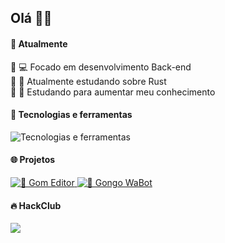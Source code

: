 
## Olá 👋🏻

#### 🚀 Atualmente
🔹 💻 Focado em desenvolvimento Back-end <br>
🔹 📘 Atualmente estudando sobre Rust <br>
🔹 📖 Estudando para aumentar meu conhecimento 

#### 🔭 Tecnologias e ferramentas 

<img align="center" src="https://skillicons.dev/icons?i=tailwind,react,javascript,nodejs,go,typescript,mongodb,postgresql,docker,git,neovim" alt="Tecnologias e ferramentas" />


#### 🌐 Projetos

<div >
  <a href="https://github.com/jhenriquem/gom-editor">
    <img src="https://github-readme-stats.vercel.app/api/pin/?username=jhenriquem&repo=gom-editor&theme=holi" alt="🚀 Gom Editor">
  </a>

  <a href="https://github.com/jhenriquem/gongo-wabot">
    <img src="https://github-readme-stats.vercel.app/api/pin/?username=jhenriquem&repo=gongo-wabot&theme=holi" alt="🤖 Gongo WaBot">
  </a>
</div>

#### 🔥 HackClub
<img src="https://github-readme-stats.hackclub.dev/api/wakatime?username=10338&api_domain=hackatime.hackclub.com&theme=holi&custom_title=Hackatime+Stats&layout=compact&cache_seconds=0&langs_count=8">

